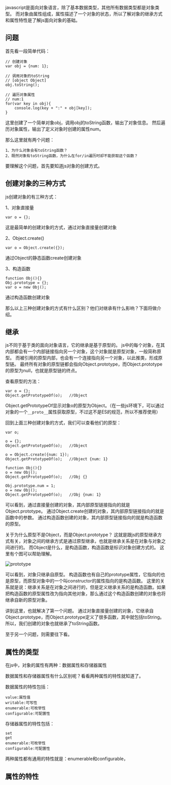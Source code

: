 javascript是面向对象语言，除了基本数据类型，其他所有数据类型都是对象类型。
而对象由属性组成，属性描述了一个对象的状态，所以了解对象的继承方式和属性特性是了解js面向对象的基础。

## 问题

首先看一段简单代码：

    // 创建对象
    var obj = {num: 1};
    
    // 调用对象的toString
    // [object Object]
    obj.toString();    
    
    // 遍历对象属性
    // num:1
    for(var key in obj){
        console.log(key + ":" + obj[key]);
    }
    
这里创建了一个简单对象obj，调用obj的toString函数，输出了对象信息。
然后遍历对象属性，输出了定义对象时创建的属性num。

那么这里就有两个问题：

    1、为什么对象会有toString函数？
    2、既然对象有toString函数，为什么在for/in遍历时却不能获取这个函数？
    
要理解这个问题，首先要知道js对象的创建方式。

## 创建对象的三种方式

js创建对象的有三种方式：

1、对象直接量
    
    var o = {};
    
这是最简单的创建对象的方式，通过对象直接量创建对象
    
2、Object.create()

    var o = Object.create({});
    
通过Object的静态函数create创建对象
    
3、构造函数

    function Obj(){}
    Obj.prototype = {};
    var o = new Obj();

通过构造函数创建对象

那么以上三种创建对象的方式有什么区别？他们对继承有什么影响？下面将做介绍。

## 继承

js不同于基于类的面向对象语言，它的继承是基于原型的。
js中的每个对象，在其内部都会有一个内部链接指向另一个对象，这个对象就是原型对象，一般简称原型。
而被引用的原型内部，也会有一个连接指向另一个对象，以此推类，形成原型链。
最终所有对象的原型链都会指向Object.prototype，而Object.prototype的原型为null，也就是原型链的终点。

查看原型的方法：

    var o = {};
    Object.getPrototypeOf(o);   //Object
    
Object.getPrototypeOf显示对象o的原型为Object。（在一些js环境下，可以通过对象的一个`__proto__`属性获取原型，不过这不是ES的规范，所以不推荐使用）

回到上面三种创建对象的方式，我们可以查看他们的原型：

    var o;
    
    o = {};
    Object.getPrototypeOf(o);   //Object
    
    o = Object.create({num: 1});
    Object.getPrototypeOf(o);   //Object {num: 1}
    
    function Obj(){}
    o = new Obj();
    Object.getPrototypeOf(o);   //Obj {}
    
    Obj.prototype.num = 1;
    o = new Obj();
    Object.getPrototypeOf(o);   //Obj {num: 1}
    
可以看到，通过直接量创建的对象，其内部原型链接指向的就是Object.prototype。
通过Object.create创建的对象，其内部原型链接指向的就是函数中的参数。
通过构造函数创建的对象，其内部原型链接指向的就是构造函数的原型。

关于为什么原型不是Object，而是Object.prototype？
这就是跟js的原型继承方式有关，对象之间的继承方式是通过原型继承，也就是继承关系是在对象与对象之间进行的。
而Object是什么，是构造函数，构造函数是标识对象创建方式的。
这里有个图可以帮助理解。

![prototype](../img/prototype.png)

可以看到，对象只继承自原型。
构造函数也有自己的prototype属性，它指向的也是原型，而原型对象中的一个叫constructor的属性指向的是构造函数。
这里的关系就是说：继承关系是在对象之间进行的，但是定义继承关系的是构造函数。如果把构造函数的原型属性改为指向其他对象，那么通过这个构造函数创建的对象也将继承自新的原型对象。

讲到这里，也就解决了第一个问题。
通过对象直接量创建的对象，它继承自Object.prototype，而Object.prototype定义了很多函数，其中就包括toString。所以，我们创建的对象也就继承了toString函数。

至于另一个问题，则需要往下看。

## 属性的类型

在js中，对象的属性有两种：数据属性和存储器属性

数据属性和存储器属性有什么区别呢？看看两种属性的特性就知道了。

数据属性的特性包括：

    value:属性值
    writable:可写性
    enumerable:可枚举性
    configurable:可配置性
    
存储器属性的特性包括：
    
    set
    get
    enumerable:可枚举性
    configurable:可配置性
    
两种属性都有通用的特性就是：enumerable和configurable，

## 属性的特性

